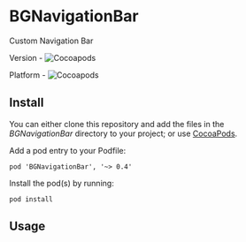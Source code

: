 BGNavigationBar
===============

Custom Navigation Bar

Version  - ![Cocoapods](https://cocoapod-badges.herokuapp.com/v/BGNavigationBar/badge.png)

Platform - ![Cocoapods](https://cocoapod-badges.herokuapp.com/p/BGNavigationBar/badge.png)

## Install 

You can either clone this repository and add the files in the _BGNavigationBar_ directory to your project; or use [CocoaPods](http://cocoapods.org).

Add a pod entry to your Podfile:

    pod 'BGNavigationBar', '~> 0.4'

Install the pod(s) by running:

    pod install
    

## Usage
